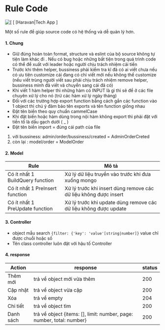 
# Rule Code

![\[](https://hstatic.net/0/0/global/design/haravan/h_haravan_home/images/img_commont/favicon.png) [ [Haravan|Tech App ]


Một số rule để giúp source code có hệ thống và dễ quản lý hơn.
#### 1. Chung
   
 - Giữ đúng hoàn toàn format, structure và eslint của bộ source không tự tiện làm khác đi . Nếu có bug hoặc những bất tiện trong quá trình code có thể để xuất với leader hoặc người chịu trách nhiệm cải tiến
 - Trước khi thêm helper, bussiness phải kiểm tra kĩ đã có ai viết chưa nếu có ưu tiên customize cái đang có chỉ viết mới nếu không thể customize (nếu viết trùng người viết sau phải chịu trách nhiệm remove helper, bussiness mình đã viết và chuyển sang cái đã có)
 - Khi viết 1 hàm helper thì những hàm có INPUT là gì thì sẽ để ở các file chuyên xử lý cho nó (trừ các hàm xử lý ngày tháng)
 - Đối với các trường hợp export function bằng cách gắn các function vào 1 object thì chú ý đảm bảo tên exports và tên function giống nhau
 - Đặt tên biến theo quy chuẩn cammelCase
 - Khi đặt biến hoặc hàm dùng trong nội hàm không export thì phải đặt với tiền tố là dấu gạch dưới ( _ )
 - Đặt tên biến import = đúng cái path của file
  1.  với bussiness: admin/order/bussiness/created = AdminOrderCreted
  2.  còn lại : model/order = ModelOrder


#### 2. Model

| Rule | Mô tả |
| ------ | ------ |
| Có ít nhất 1 BuildQuery function| Xử lý dữ liệu truyền vào trước khi đưa xuống mongo  |
| Có ít nhất 1 PreInsert function| Xử lý  trước khi insert dùng remove các dữ liệu không được insert |
| Có ít nhất 1 PreUpdate function | Xử lý  trước khi update dùng remove các dữ liệu không được update |

#### 3. Controller

- object mẫu search `{filter: {'key': 'value'[string|number]}` value chỉ được chuỗi hoặc số
- Tên class controller luôn đặt với hậu tố Controller
#### 4. response
 | Action      | response | status |
 | ----------- | -------- | ------ |
 | Thêm mới    | trả về object mới vừa thêm | 200 |
 | Cập nhật    | trả về object vừa cập | 200 |
 | Xóa         | trả về empty | 204 |
 | Chi tiết    | trả về object tìm | 200 |
 | Danh sách   | trả về object {items: [], limit: number, page: number, total: number} | 200 |